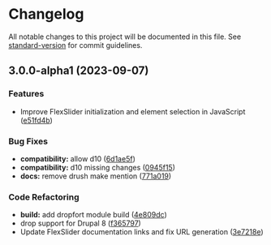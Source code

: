 # Changelog

All notable changes to this project will be documented in this file. See [standard-version](https://github.com/conventional-changelog/standard-version) for commit guidelines.

## 3.0.0-alpha1 (2023-09-07)


### Features

* Improve FlexSlider initialization and element selection in JavaScript ([e51fd4b](https://git.drupalcode.org/project/flexslider/commit/e51fd4b18c88a244d28463edbb910e444cc71123))


### Bug Fixes

* **compatibility:** allow d10 ([6d1ae5f](https://git.drupalcode.org/project/flexslider/commit/6d1ae5f3ba8bb65597aa0d428b1e43054d703ec3))
* **compatibility:** d10 missing changes ([0945f15](https://git.drupalcode.org/project/flexslider/commit/0945f15f70fecd77e62d6299d488443d444bc8ac))
* **docs:** remove drush make mention ([771a019](https://git.drupalcode.org/project/flexslider/commit/771a019520d5d4d0518c67b356c10900a743ddd3))


### Code Refactoring

* **build:** add dropfort module build ([4e809dc](https://git.drupalcode.org/project/flexslider/commit/4e809dc4861b3272574a0fa03366dcbc1793aad0))
* drop support for Drupal 8 ([f365797](https://git.drupalcode.org/project/flexslider/commit/f365797df2e2f70b2de203fe3addfa9b39c0369e))
* Update FlexSlider documentation links and fix URL generation ([3e7218e](https://git.drupalcode.org/project/flexslider/commit/3e7218e901bab6760803fd7190afe1286610a22d))
